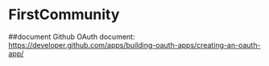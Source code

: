 # FirstCommunity

##document
Github OAuth document: https://developer.github.com/apps/building-oauth-apps/creating-an-oauth-app/